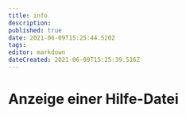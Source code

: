 ```yaml
---
title: info
description: 
published: true
date: 2021-06-09T15:25:44.520Z
tags: 
editor: markdown
dateCreated: 2021-06-09T15:25:39.516Z
---
```


# Anzeige einer Hilfe-Datei
